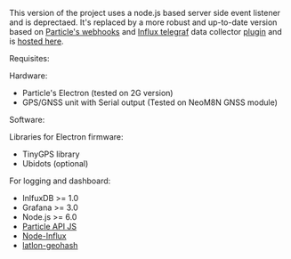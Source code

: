 This version of the project uses a node.js based server side event listener and is deprectaed.
It's replaced by a more robust and up-to-date version based on [Particle's webhooks](https://docs.particle.io/tutorials/device-cloud/webhooks/) and [Influx telegraf](https://portal.influxdata.com/downloads/) data collector [plugin](https://github.com/influxdata/telegraf/tree/master/plugins/inputs/webhooks/particle) and is [hosted here](https://github.com/jononi/Real_Time_Geo_Tracker). 

Requisites:

Hardware:

* Particle's Electron (tested on 2G version)
* GPS/GNSS unit with Serial output (Tested on NeoM8N GNSS module)

Software:

Libraries for Electron firmware:
* TinyGPS library
* Ubidots (optional)

For logging and dashboard:
* InlfuxDB >= 1.0
* Grafana >= 3.0
* Node.js >= 6.0
* [Particle API JS](https://docs.particle.io/reference/javascript/)
* [Node-Influx](https://node-influx.github.io/)
* [latlon-geohash](https://github.com/chrisveness/latlon-geohash) 
